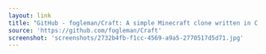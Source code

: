 ```yaml
---
layout: link
title: "GitHub - fogleman/Craft: A simple Minecraft clone written in C using modern OpenGL (shaders)."
source: 'https://github.com/fogleman/Craft'
screenshot: 'screenshots/2732b4fb-f1cc-4569-a9a5-2770517d5d71.jpg'
---
```


